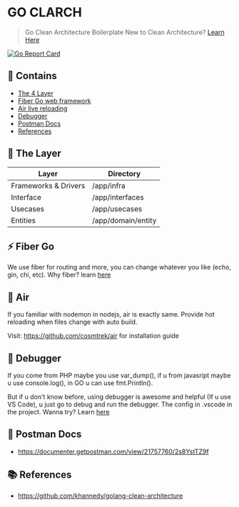 # GO CLARCH

> Go Clean Architecture Boilerplate
> New to Clean Architecture? [Learn Here](https://blog.cleancoder.com/uncle-bob/2012/08/13/the-clean-architecture.html)

[![Go Report Card](https://goreportcard.com/badge/github.com/ubaidillahhf/go-clarch)](https://goreportcard.com/report/github.com/ubaidillahhf/go-clarch)

## 📖 Contains

- [The 4 Layer](#-the-layer)
- [Fiber Go web framework](#-fiber-go)
- [Air live reloading](#-air)
- [Debugger](#-debugger)
- [Postman Docs](#-postman-docs)
- [References](#-references)

## 🍰 The Layer

| Layer                | Directory          |
| -------------------- | ------------------ |
| Frameworks & Drivers | /app/infra         |
| Interface            | /app/interfaces    |
| Usecases             | /app/usecases      |
| Entities             | /app/domain/entity |

## ⚡ Fiber Go

We use fiber for routing and more, you can change whatever you like (echo, gin, chi, etc).
Why fiber? learn [here](https://gofiber.io/)

## 🌊 Air

If you familiar with nodemon in nodejs, air is exactly same. Provide hot reloading when files change with auto build.

Visit: https://github.com/cosmtrek/air for installation guide

## 🧪 Debugger

If you come from PHP maybe you use var_dump(), if u from javasript maybe u use console.log(), in GO u can use fmt.Println().

But if u don't know before, using debugger is awesome and helpful (If u use VS Code), u just go to debug and run the debugger. The config in .vscode in the project. Wanna try? Learn [here](https://medium.com/@slamflipstrom/debugging-with-visual-studio-code-857904a8a590)

## 🔖 Postman Docs

- https://documenter.getpostman.com/view/21757760/2s8YstTZ9f

## 📚 References

- https://github.com/khannedy/golang-clean-architecture
